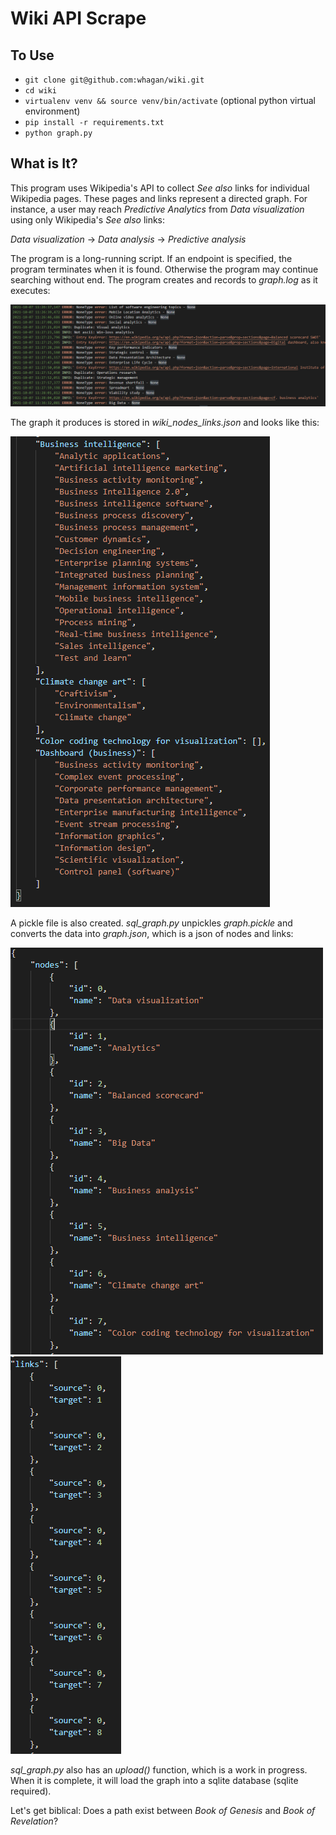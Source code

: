 # Wiki API Scrape

## To Use

* `git clone git@github.com:whagan/wiki.git`
* `cd wiki`
* `virtualenv venv && source venv/bin/activate` (optional python virtual environment)
* `pip install -r requirements.txt`
* `python graph.py`

## What is It?

This program uses Wikipedia's API to collect *See also* links for individual Wikipedia pages. These pages and links represent a directed graph. For instance, a user may reach *Predictive Analytics* from *Data visualization* using only Wikipedia's *See also* links:

*Data visualization* -> *Data analysis* -> *Predictive analysis* 

The program is a long-running script. If an endpoint is specified, the program terminates when it is found. Otherwise the program may continue searching without end. The program creates and records to *graph.log* as it executes:

![graph.log](./img/graph_log.PNG)

The graph it produces is stored in *wiki_nodes_links.json* and looks like this:

![](./img/wiki_nodes_links_json.PNG)

A pickle file is also created. *sql_graph.py* unpickles *graph.pickle* and converts the data into *graph.json*, which is a json of nodes and links: 

![](./img/graph_json_nodes.PNG)
![](./img/graph_json_links.PNG)


*sql_graph.py* also has an *upload()* function, which is a work in progress. When it is complete, it will load the graph into a sqlite database (sqlite required).

Let's get biblical: Does a path exist between *Book of Genesis* and *Book of Revelation*? 
